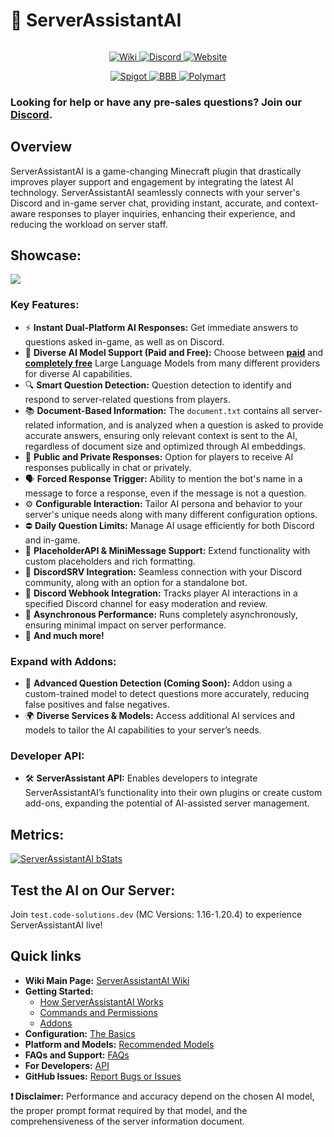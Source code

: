 
# 🤖 ServerAssistantAI

<div data-full-width="false">

<figure><img src="https://code-solutions.dev/assets/images/saai_heading.png" alt=""><figcaption></figcaption></figure>

</div>

<p align="center">
  <a href="https://wiki.code-solutions.dev/serverassistantai">
    <img src="https://code-solutions.dev/assets/images/wiki-button.png" alt="Wiki">
  </a>
  <a href="https://code-solutions.dev/discord">
    <img src="https://code-solutions.dev/assets/images/discord-button.png" alt="Discord">
  </a>
  <a href="https://code-solutions.dev">
    <img src="https://code-solutions.dev/assets/images/website-button.png" alt="Website">
  </a>
</p>
<p align="center">
  <a href="https://spigotmc.org/resources/">
    <img src="https://code-solutions.dev/assets/images/spigot-soon.png" alt="Spigot">
  </a>
  <a href="https://builtbybit.com/resources/">
    <img src="https://code-solutions.dev/assets/images/bbb-soon.png" alt="BBB">
  </a>
  <a href="https://polymart.org/resources">
    <img src="https://code-solutions.dev/assets/images/polymart-soon.png" alt="Polymart">
  </a>
</p>

### Looking for help or have any pre-sales questions? Join our [Discord](https://code-solutions.dev/discord).

## Overview

ServerAssistantAI is a game-changing Minecraft plugin that drastically improves player support and engagement by integrating the latest AI technology. ServerAssistantAI seamlessly connects with your server's Discord and in-game server chat, providing instant, accurate, and context-aware responses to player inquiries, enhancing their experience, and reducing the workload on server staff.

## Showcase:

![](https://code-solutions.dev/assets/images/saai_showcase_combined.png)

### **Key Features:**

* ⚡️ **Instant Dual-Platform AI Responses:** Get immediate answers to questions asked in-game, as well as on Discord.
* 🤖 **Diverse AI Model Support (Paid and Free):** Choose between [**paid**](https://wiki.code-solutions.dev/serverassistantai/platform-and-models/paid-models-pricing) and [**completely free**](https://wiki.code-solutions.dev/serverassistantai/platform-and-models/free-models) Large Language Models from many different providers for diverse AI capabilities.
* 🔍 **Smart Question Detection:** Question detection to identify and respond to server-related questions from players.
* 📚 **Document-Based Information:** The `document.txt` contains all server-related information, and is analyzed when a question is asked to provide accurate answers, ensuring only relevant context is sent to the AI, regardless of document size and optimized through AI embeddings.
* 👥 **Public and Private Responses:** Option for players to receive AI responses publically in chat or privately.
* 🗣 **Forced Response Trigger:** Ability to mention the bot's name in a message to force a response, even if the message is not a question.
* ⚙️ **Configurable Interaction:** Tailor AI persona and behavior to your server's unique needs along with many different configuration options.
* ⛔️ **Daily Question Limits:** Manage AI usage efficiently for both Discord and in-game.
* 🔧 **PlaceholderAPI & MiniMessage Support:** Extend functionality with custom placeholders and rich formatting.
* 🤝 **DiscordSRV Integration:** Seamless connection with your Discord community, along with an option for a standalone bot.
* 🔔 **Discord Webhook Integration:** Tracks player AI interactions in a specified Discord channel for easy moderation and review.
* 🚀 **Asynchronous Performance:** Runs completely asynchronously, ensuring minimal impact on server performance.
* 🎉 **And much more!**

### **Expand with Addons:**

* 🧠 **Advanced Question Detection (Coming Soon):** Addon using a custom-trained model to detect questions more accurately, reducing false positives and false negatives.
* 🌍 **Diverse Services & Models:** Access additional AI services and models to tailor the AI capabilities to your server’s needs.

### **Developer API:**

* 🛠️ **ServerAssistant API:** Enables developers to integrate ServerAssistantAI’s functionality into their own plugins or create custom add-ons, expanding the potential of AI-assisted server management.

## **Metrics:**
[![ServerAssistantAI bStats](https://bstats.org/signatures/bukkit/ServerAssistantAI.svg)](https://bstats.org/plugin/bukkit/ServerAssistantAI/21469)


## **Test the AI on Our Server:**
Join `test.code-solutions.dev` (MC Versions: 1.16-1.20.4) to experience ServerAssistantAI live!

## Quick links

- **Wiki Main Page:** [ServerAssistantAI Wiki](https://wiki.code-solutions.dev/serverassistantai)
- **Getting Started:**
  - [How ServerAssistantAI Works](https://wiki.code-solutions.dev/serverassistantai/getting-started/how-serverassistantai-works)
  - [Commands and Permissions](https://wiki.code-solutions.dev/serverassistantai/getting-started/commands-and-permissions)
  - [Addons](https://wiki.code-solutions.dev/serverassistantai/getting-started/addons)
- **Configuration:** [The Basics](https://wiki.code-solutions.dev/serverassistantai/configuration/the-basics)
- **Platform and Models:** [Recommended Models](https://wiki.code-solutions.dev/serverassistantai/platform-and-models/recommended-models)
- **FAQs and Support:** [FAQs](https://wiki.code-solutions.dev/serverassistantai/faqs-and-support/faqs)
- **For Developers:** [API](https://wiki.code-solutions.dev/serverassistantai/developers/api)
- **GitHub Issues:** [Report Bugs or Issues](https://github.com/CodeSolutionsDev/ServerAssistantAI/issues)

**❗ Disclaimer:** Performance and accuracy depend on the chosen AI model, the proper prompt format required by that model, and the comprehensiveness of the server information document.
